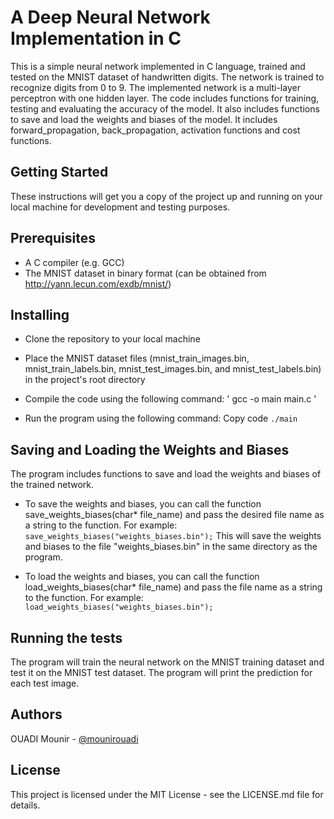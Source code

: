 # A Deep Neural Network Implementation in C
This is a simple neural network implemented in C language, trained and tested on the MNIST dataset of handwritten digits. The network is trained to recognize digits from 0 to 9. The implemented network is a multi-layer perceptron with one hidden layer. The code includes functions for training, testing and evaluating the accuracy of the model. It also includes functions to save and load the weights and biases of the model.
It includes forward_propagation, back_propagation, activation functions and cost functions.

## Getting Started
These instructions will get you a copy of the project up and running on your local machine for development and testing purposes.

## Prerequisites
* A C compiler (e.g. GCC)
* The MNIST dataset in binary format (can be obtained from http://yann.lecun.com/exdb/mnist/)
## Installing
* Clone the repository to your local machine
* Place the MNIST dataset files (mnist_train_images.bin, mnist_train_labels.bin, mnist_test_images.bin, and mnist_test_labels.bin) in the project's root directory
* Compile the code using the following command:
' gcc -o main main.c '

* Run the program using the following command:
Copy code
`./main`
## Saving and Loading the Weights and Biases
The program includes functions to save and load the weights and biases of the trained network.

* To save the weights and biases, you can call the function save_weights_biases(char* file_name) and pass the desired file name as a string to the function.
For example:
`save_weights_biases("weights_biases.bin");`
This will save the weights and biases to the file "weights_biases.bin" in the same directory as the program.

* To load the weights and biases, you can call the function load_weights_biases(char* file_name) and pass the file name as a string to the function.
For example:
`load_weights_biases("weights_biases.bin");`

## Running the tests
The program will train the neural network on the MNIST training dataset and test it on the MNIST test dataset. The program will print the prediction for each test image.

## Authors
OUADI Mounir - [@mounirouadi](https://github.com/mounirouadi/)
## License
This project is licensed under the MIT License - see the LICENSE.md file for details.


